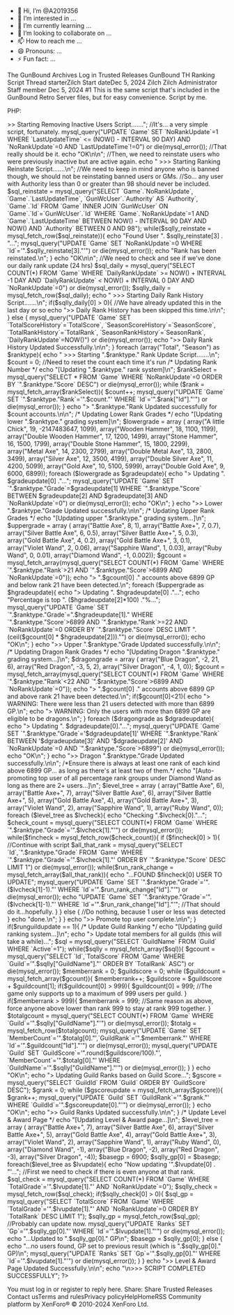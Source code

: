 - 👋 Hi, I’m @A2019356
- 👀 I’m interested in ...
- 🌱 I’m currently learning ...
- 💞️ I’m looking to collaborate on ...
- 📫 How to reach me ...
- 😄 Pronouns: ...
- ⚡ Fun fact: ...

<!---
A2019356/A2019356 is a ✨ special ✨ repository because its `README.md` (this file) appears on your GitHub profile.
You can click the Preview link to take a look at your changes.
--->

The GunBound Archives
Log in
 Trusted Releases
GunBound TH Ranking Script
 Thread starterZilch  Start dateDec 5, 2024
Zilch
Zilch
Administrator Staff member
Dec 5, 2024
#1
This is the same script that's included in the GunBound Retro Server files, but for easy convenience. Script by me.

PHP:
<?php

/* -------------------------------------------------- */
/* GunBound Thor's Hammer Ranking Script by @zilchfox */
/* This Script Updates Total, Season, and Guild Ranks */
/* -------------------------------------------------- */

header('Content-Type: text/plain; charset=utf-8');
include "../functions/config.php";
//For MySQL Connections. If you do not have your own MySQL config.php, just simply use mysql_connect(); here.


$runguildupdate = 1; //Guild Updating disabled for now

echo "GunBound Rank Update System Created by @zilchfox\n";
echo "This script is intended to be run as a cron job in command prompt for maximum performance.\n\n";

//First things first, we need to remove inactive users from the ranking. Typically this is anyone who hasn't played in 90 days.
echo " >>> Starting Removing Inactive Users Script.......";
//It's... a very simple script, fortunately.
mysql_query("UPDATE `Game` SET `NoRankUpdate`=1 WHERE `LastUpdateTime` <= (NOW() - INTERVAL 90 DAY) AND `NoRankUpdate`=0 AND `LastUpdateTime`!=0") or die(mysql_error());
//That really should be it.
echo "OK\n\n";

//Then, we need to reinstate users who were previously inactive but are active again.
echo " >>> Starting Ranking Reinstate Script.......\n";
//We need to keep in mind anyone who is banned though, we should not be reinstating banned users or GMs.
//So... any user with Authority less than 0 or greater than 98 should never be included.

$sql_reinstate = mysql_query("SELECT `Game`.`NoRankUpdate`, `Game`.`LastUpdateTime`, `GunWcUser`.`Authority` AS `Authority`, `Game`.`Id` FROM `Game` INNER JOIN `GunWcUser` ON `Game`.`Id`=`GunWcUser`.`Id` WHERE `Game`.`NoRankUpdate`=1 AND `Game`.`LastUpdateTime` BETWEEN NOW() - INTERVAL 90 DAY AND NOW() AND `Authority` BETWEEN 0 AND 98");
while($sqlly_reinstate = mysql_fetch_row($sql_reinstate)){
    echo "Found User ". $sqlly_reinstate[3] . "...";
    mysql_query("UPDATE `Game` SET `NoRankUpdate`=0 WHERE `Id`='".$sqlly_reinstate[3]."'") or die(mysql_error());
    echo "Rank has been reinstated.\n";
}
echo "OK\n\n";

//We need to check and see if we've done our daily rank update (24 hrs)
$sql_daily = mysql_query("SELECT COUNT(*) FROM `Game` WHERE `DailyRankUpdate` >= NOW() + INTERVAL -1 DAY
AND `DailyRankUpdate` <  NOW() + INTERVAL 0 DAY AND `NoRankUpdate`=0") or die(mysql_error());
$sqlly_daily = mysql_fetch_row($sql_daily);
echo " >>> Starting Daily Rank History Script.......\n";
if($sqlly_daily[0] > 0){
    //We have already updated this in the last day or so
    echo ">> Daily Rank History has been skipped this time.\n\n";
} else {
    
    mysql_query("UPDATE `Game` SET `TotalScoreHistory`=`TotalScore`, `SeasonScoreHistory`=`SeasonScore`, `TotalRankHistory`=`TotalRank`, `SeasonRankHistory`=`SeasonRank`, `DailyRankUpdate`=NOW()") or die(mysql_error());
    echo ">> Daily Rank History Updated Successfully.\n\n";
}

foreach (array("Total", "Season") as $ranktype){   
    echo " >>> Starting ".$ranktype." Rank Update Script.......\n";
    
    $count = 0; //Need to reset the count each time it's run
    /* Updating Rank Number */
    echo "[Updating ".$ranktype." rank system]\n";
    $rankSelect = mysql_query("SELECT * FROM `Game` WHERE `NoRankUpdate`=0 ORDER BY `".$ranktype."Score` DESC") or die(mysql_error());   
    while ($rank = mysql_fetch_array($rankSelect)){
        $count++;
        mysql_query("UPDATE `Game` SET `".$ranktype."Rank`='".$count."' WHERE `Id`='".$rank["Id"]."'") or die(mysql_error());
    }
    echo "> ".$ranktype."Rank Updated successfully for $count accounts.\n\n";

    /* Updating Lower Rank Grades */
    echo "[Updating lower ".$ranktype." grading system]\n";
    
    $lowergrade = array (
          array("A little Chick", 19, -2147483647, 1099),
        array("Wooden Hammer", 18, 1100, 1199),
        array("Double Wooden Hammer", 17, 1200, 1499),
        array("Stone Hammer", 16, 1500, 1799),
        array("Double Stone Hammer", 15, 1800, 2299),
        array("Metal Axe", 14, 2300, 2799),
        array("Double Metal Axe", 13, 2800, 3499),
        array("Silver Axe", 12, 3500, 4199),
        array("Double Silver Axe", 11, 4200, 5099),
        array("Gold Axe", 10, 5100, 5999),
        array("Double Gold Axe", 9, 6000, 6899));
    foreach ($lowergrade as $gradeupdate){
        echo "> Updating ". $gradeupdate[0] ."...";
        mysql_query("UPDATE `Game` SET `".$ranktype."Grade`=$gradeupdate[1] WHERE `".$ranktype."Score` BETWEEN $gradeupdate[2] AND $gradeupdate[3] AND `NoRankUpdate`=0") or die(mysql_error());
        echo "OK\n";
    }
    echo ">> Lower ".$ranktype."Grade Updated successfully.\n\n";
    
    /* Updating Upper Rank Grades */
    echo "[Updating upper ".$ranktype." grading system...]\n";
    
    $uppergrade = array (
          array("Battle Axe", 8, 1),
          array("Battle Axe+", 7, 0.7),
          array("Silver Battle Axe", 6, 0.5),
          array("Silver Battle Axe+", 5, 0.3),
          array("Gold Battle Axe", 4, 0.2),
          array("Gold Battle Axe+", 3, 0.1),
          array("Violet Wand", 2, 0.06),
          array("Sapphire Wand", 1, 0.03),
          array("Ruby Wand", 0, 0.01),
          array("Diamond Wand", -1, 0.002));
    
    $gcount = mysql_fetch_array(mysql_query("SELECT COUNT(*) FROM `Game` WHERE `".$ranktype."Rank`>21 AND `".$ranktype."Score`>6899 AND `NoRankUpdate`=0"));
    echo "> ".$gcount[0] ." accounts above 6899 GP and below rank 21 have been detected.\n";
    
    foreach ($uppergrade as $hgradeupdate){
        echo "> Updating ". $hgradeupdate[0] ."...";
                echo "Percentage is top ". ($hgradeupdate[2]*100) ."%...";

        mysql_query("UPDATE `Game` SET `".$ranktype."Grade`=".$hgradeupdate[1]." WHERE `".$ranktype."Score`>6899 AND `".$ranktype."Rank`>=22 AND `NoRankUpdate`=0 ORDER BY `".$ranktype."Score` DESC LIMIT ".(ceil($gcount[0] * $hgradeupdate[2]))."") or die(mysql_error());
        echo "OK\n";
    }
    echo ">> Upper ".$ranktype."Grade Updated successfully.\n\n";

    /* Updating Dragon Rank Grades */
    echo "[Updating Dragon ".$ranktype." grading system...]\n";
    
    $dragongrade = array (
        array("Blue Dragon", -2, 21, 6),
        array("Red Dragon", -3, 5, 2),
        array("Silver Dragon", -4, 1, 0));
    
    $gcount = mysql_fetch_array(mysql_query("SELECT COUNT(*) FROM `Game` WHERE `".$ranktype."Rank`<22 AND `".$ranktype."Score`>6899 AND `NoRankUpdate`=0"));
    echo "> ".$gcount[0] ." accounts above 6899 GP and above rank 21 have been detected.\n";
    if($gcount[0]<21){
    echo "> WARNING: There were less than 21 users detected with more than 6899 GP.\n";
    echo "> WARNING: Only the users with more than 6899 GP are eligible to be dragons.\n";
    }
    
    foreach ($dragongrade as $dgradeupdate){
        echo "> Updating ". $dgradeupdate[0]."...";       
        mysql_query("UPDATE `Game` SET `".$ranktype."Grade`='$dgradeupdate[1]' WHERE `".$ranktype."Rank` BETWEEN '$dgradeupdate[3]' AND '$dgradeupdate[2]' AND `NoRankUpdate`=0 AND `".$ranktype."Score`>6899") or die(mysql_error());
        echo "OK\n";       
    }
    echo ">> Dragon ".$ranktype."Grade Updated successfully.\n\n";

    /*Ensure there is always at least one rank of each kind above 6899 GP... as long as there's at least two of them.*/
    echo "[Auto-promoting top user of all percentage rank groups under Diamond Wand as long as there are 2+ users...]\n";
    $level_tree = array (
    array("Battle Axe", 6),
    array("Battle Axe+", 7),
    array("Silver Battle Axe", 6),
    array("Silver Battle Axe+", 5),
    array("Gold Battle Axe", 4),
    array("Gold Battle Axe+", 3),
    array("Violet Wand", 2),
    array("Sapphire Wand", 1),
    array("Ruby Wand", 0));

    foreach ($level_tree as $lvcheck){
    echo "Checking ".$lvcheck[0]."...";
    $check_count = mysql_query("SELECT COUNT(*) FROM `Game` WHERE `".$ranktype."Grade`='".$lvcheck[1]."'") or die(mysql_error());
    while($fincheck = mysql_fetch_row($check_count)){
    if ($fincheck[0] > 1){
        //Continue with script
        $all_that_rank = mysql_query("SELECT `Id`,`".$ranktype."Grade` FROM `Game` WHERE `".$ranktype."Grade`='".$lvcheck[1]."' ORDER BY `".$ranktype."Score` DESC LIMIT 1") or die(mysql_error());
        while($run_rank_change = mysql_fetch_array($all_that_rank)){
            echo "...FOUND $fincheck[0] USER TO UPDATE";
            mysql_query("UPDATE `Game` SET `".$ranktype."Grade`='".($lvcheck[1]-1)."' WHERE `Id`='".$run_rank_change["Id"]."'") or die(mysql_error());
            echo "UPDATE `Game` SET `".$ranktype."Grade`='".($lvcheck[1]-1)."' WHERE `Id`='".$run_rank_change["Id"]."'";
            //That should do it...hopefully.
        }
    } else {
        //Do nothing, because 1 user or less was detected
    }
    echo "done.\n";
}
}

echo ">> Promote top user complete.\n\n";


}

if($runguildupdate == 1){

    /* Update Guild Ranking */
    echo "[Updating guild ranking system...]\n";

    echo "> Update total members for all guilds (this will take a while)...";
    $sql = mysql_query("SELECT `GuildName` FROM `Guild` WHERE `Active`=1");
    while($sqlly = mysql_fetch_array($sql)){
        $gcount = mysql_query("SELECT `Id`,`TotalScore` FROM `Game` WHERE `Guild`='".$sqlly["GuildName"]."' ORDER BY `TotalRank` ASC") or die(mysql_error());
       $memberrank = 0;
        $guildscore = 0;
        while ($guildcount = mysql_fetch_array($gcount)){
            $memberrank++;
            $guildscore = $guildscore + $guildcount[1];
            if($guildcount[0] > 999){
                $guildcount[0] = 999; //The game only supports up to a maximum of 999 users per guild.
            }
            if($memberrank > 999){
                $memberrank = 999; //Same reason as above, force anyone above lower than rank 999 to stay at rank 999 together.
            }
            $totalgcount = mysql_query("SELECT COUNT(*) FROM `Game` WHERE `Guild`='".$sqlly["GuildName"]."'") or die(mysql_error());
            $totalg = mysql_fetch_row($totalgcount);   
            mysql_query("UPDATE `Game` SET `MemberCount`='".$totalg[0]."',`GuildRank`='".$memberrank."' WHERE `Id`='".$guildcount["Id"]."'") or die(mysql_error());
            mysql_query("UPDATE `Guild` SET `GuildScore`='".round($guildscore/100)."', `MemberCount`='".$totalg[0]."' WHERE `GuildName`='".$sqlly["GuildName"]."'") or die(mysql_error());
        }
    }
    echo "OK\n";
    echo "> Updating Guild Ranks based on Guild Score...";
    $gscore = mysql_query("SELECT `GuildId` FROM `Guild` ORDER BY `GuildScore` DESC");
    $grank = 0;
    while ($gscoreupdate = mysql_fetch_array($gscore)){
        $grank++;
        mysql_query("UPDATE `Guild` SET `GuildRank`='".$grank."' WHERE `GuildId`='".$gscoreupdate[0]."'") or die(mysql_error());   
    }
    echo "OK\n";

    echo ">> Guild Ranks Updated successfully.\n\n";

}

    /* Update Level & Award Page */
    echo "[Updating Level & Award page...]\n";
$level_tree = array (
    array("Battle Axe+", 7),
    array("Silver Battle Axe", 6),
    array("Silver Battle Axe+", 5),
    array("Gold Battle Axe", 4),
    array("Gold Battle Axe+", 3),
    array("Violet Wand", 2),
    array("Sapphire Wand", 1),
    array("Ruby Wand", 0),
    array("Diamond Wand", -1),
    array("Blue Dragon", -2),
    array("Red Dragon", -3),
    array("Silver Dragon", -4));

    $basegp = 6900;
    $sqlly_gp[0] = $basegp;
    foreach($level_tree as $lvupdate){
        echo "Now updating '".$lvupdate[0] . "'...";
        //First we need to check if there is even anyone at that rank.
        $sql_check = mysql_query("SELECT COUNT(*) FROM `Game` WHERE `TotalGrade`='".$lvupdate[1]."' AND `NoRankUpdate`=0");
        $sqlly_check = mysql_fetch_row($sql_check);
        if($sqlly_check[0] > 0){
            $sql_gp = mysql_query("SELECT `TotalScore` FROM `Game` WHERE `TotalGrade`='".$lvupdate[1]."' AND `NoRankUpdate`=0 ORDER BY `TotalRank` DESC LIMIT 1");
            $sqlly_gp = mysql_fetch_row($sql_gp);
            //Probably can update now.
            mysql_query("UPDATE `Ranks` SET `Gp`='".$sqlly_gp[0]."' WHERE `Id`='".$lvupdate[1]."'") or die(mysql_error());
            echo "...Updated to ".$sqlly_gp[0]." GP\n";
            $basegp = $sqlly_gp[0];
        } else {
            echo "...no users found, GP set to previous result (which is ".$sqlly_gp[0]." GP)\n";
            mysql_query("UPDATE `Ranks` SET `Gp`='".$sqlly_gp[0]."' WHERE `Id`='".$lvupdate[1]."'") or die(mysql_error());
        }
  
    }
    echo ">> Level & Award Page Updated Successfully.\n\n";


    echo "\n>>> SCRIPT COMPLETED SUCCESSFULLY";
?>
You must log in or register to reply here.
Share:
Share
 Trusted Releases
Contact usTerms and rulesPrivacy policyHelpHomeRSS
Community platform by XenForo® © 2010-2024 XenForo Ltd.
